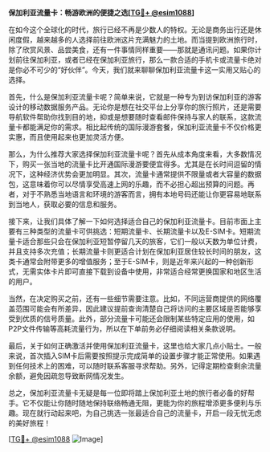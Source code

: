 **保加利亚流量卡：畅游欧洲的便捷之选[[TG💪+ @esim1088](https://t.me/s/esim1088)]**

在如今这个全球化的时代，旅行已经不再是少数人的特权。无论是商务出行还是休闲度假，越来越多的人选择前往欧洲这片充满魅力的土地。而当提到欧洲旅行时，除了欣赏风景、品尝美食，还有一件事情同样重要——那就是通讯问题。如果你计划前往保加利亚，或者已经在保加利亚旅行，那么一款合适的手机卡或流量卡绝对是你必不可少的“好伙伴”。今天，我们就来聊聊保加利亚流量卡这一实用又贴心的选择。

首先，什么是保加利亚流量卡呢？简单来说，它就是一种专为到访保加利亚的游客设计的移动数据服务产品。无论你是想在社交平台上分享你的旅行照片，还是需要导航软件帮助你找到目的地，抑或是想要随时查看邮件保持与家人的联系，这款流量卡都能满足你的需求。相比起传统的国际漫游套餐，保加利亚流量卡不仅价格更实惠，而且使用起来也更加灵活方便。

那么，为什么推荐大家选择保加利亚流量卡呢？首先从成本角度来看，大多数情况下，购买一张当地的流量卡比开通国际漫游要便宜得多。尤其是在长时间逗留的情况下，这种经济优势会更加明显。其次，流量卡通常提供不限量或者大容量的数据包，这意味着你可以尽情享受高速上网的乐趣，而不必担心超出预算的问题。再者，对于不熟悉当地语言和环境的游客而言，拥有本地号码还能让你更容易地联系到当地人，获取必要的信息和服务。

接下来，让我们具体了解一下如何选择适合自己的保加利亚流量卡。目前市面上主要有三种类型的流量卡可供挑选：短期流量卡、长期流量卡以及E-SIM卡。短期流量卡适合那些只会在保加利亚短暂停留几天的旅客，它们一般以天数为单位计费，并且支持多次充值；长期流量卡则更适合计划在保加利亚居住较长时间的朋友，这类卡通常会附带更多的增值服务；至于E-SIM卡，则是近年来兴起的一种创新形式，无需实体卡片即可直接下载到设备中使用，非常适合经常更换国家和地区生活的用户。

当然，在决定购买之前，还有一些细节需要注意。比如，不同运营商提供的网络覆盖范围可能会有所差异，因此建议提前查询清楚自己将访问的主要区域是否能够享受到优质的信号质量。此外，部分流量卡可能还会限制某些特定应用的使用，如P2P文件传输等高耗流量行为，所以在下单前务必仔细阅读相关条款说明。

最后，关于如何正确激活并使用保加利亚流量卡，这里也给大家几点小贴士。一般来说，首次插入SIM卡后需要按照提示完成简单的设置步骤才能正常使用。如果遇到任何技术上的困难，可以随时联系客服寻求帮助。另外，记得定期检查剩余流量余额，避免因疏忽导致断网情况发生。

总之，保加利亚流量卡无疑是每一位即将踏上保加利亚土地的旅行者必备的好帮手。它不仅能让你随时随地保持联络畅通无阻，更能为你的旅程增添更多便利与乐趣。现在就行动起来吧，为自己挑选一张最适合自己的流量卡，开启一段无忧无虑的美好旅程！

[[TG💪+ @esim1088](https://t.me/s/esim1088) ![Image](https://i.postimg.cc/4NQfJmqS/Snipaste-2025-05-13-00-14-12.png)]